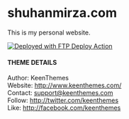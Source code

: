 # shuhanmirza.com
This is my personal website.

[<img alt="Deployed with FTP Deploy Action" src="https://img.shields.io/badge/Deployed With-FTP DEPLOY ACTION-%3CCOLOR%3E?style=for-the-badge&color=0077b6">](https://github.com/SamKirkland/FTP-Deploy-Action)

#### THEME DETAILS
Author: 		KeenThemes  
Website: 		http://www.keenthemes.com/  
Contact: 		support@keenthemes.com  
Follow: 		http://twitter.com/keenthemes  
Like: 			http://facebook.com/keenthemes  
